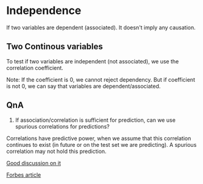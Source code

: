 # Independence

If two variables are dependent (associated). It doesn't imply any causation.

## Two Continous variables

To test if two variables are independent (not associated), we use the correlation coefficient.

Note: If the coefficient is 0, we cannot reject dependency. But if coefficient is not 0, we can say that variables are dependent/associated. 


## QnA

1. If association/correlation is sufficient for prediction, can we use spurious correlations for predictions?

Correlations have predictive power, when we assume that this correlation continues to exist (in future or on the test set we are predicting). A spurious correlation may not hold this prediction. 

[Good discussion on it](https://www.statalist.org/forums/forum/general-stata-discussion/general/1428906-is-there-a-test-for-spurious-correlations)

[Forbes article](https://www.forbes.com/sites/kalevleetaru/2019/01/15/a-reminder-that-machine-learning-is-about-correlations-not-causation/)